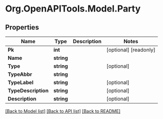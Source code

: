 
# Org.OpenAPITools.Model.Party

## Properties

Name | Type | Description | Notes
------------ | ------------- | ------------- | -------------
**Pk** | **int** |  | [optional] [readonly] 
**Name** | **string** |  | 
**Type** | **string** |  | [optional] 
**TypeAbbr** | **string** |  | 
**TypeLabel** | **string** |  | [optional] 
**TypeDescription** | **string** |  | [optional] 
**Description** | **string** |  | [optional] 

[[Back to Model list]](../README.md#documentation-for-models)
[[Back to API list]](../README.md#documentation-for-api-endpoints)
[[Back to README]](../README.md)

